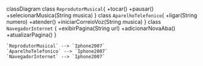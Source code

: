 classDiagram
    class `ReprodutorMusical`{
            +tocar()
            +pausar()
            +selecionarMusica(String musica)
    }
    class `AparelhoTelefonico`{
            +ligar(String numero)
            +atender()
            +iniciarCorreioVoz(String musica)
    }
    class `NavegadorInternet` {
            +exibirPagina(String url)
            +adicionarNovaAba()
            +atualizarPagina()
    }

    `ReprodutorMusical` --> `Iphone2007`
    `AparelhoTelefonico` --> `Iphone2007`
    `NavegadorInternet` --> `Iphone2007`
  
